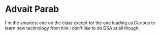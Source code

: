 # Advait Parab

I'm the smartest one on the class except for the one leading us.Curious to learn new technology from him.I don't like to do DSA at all though.